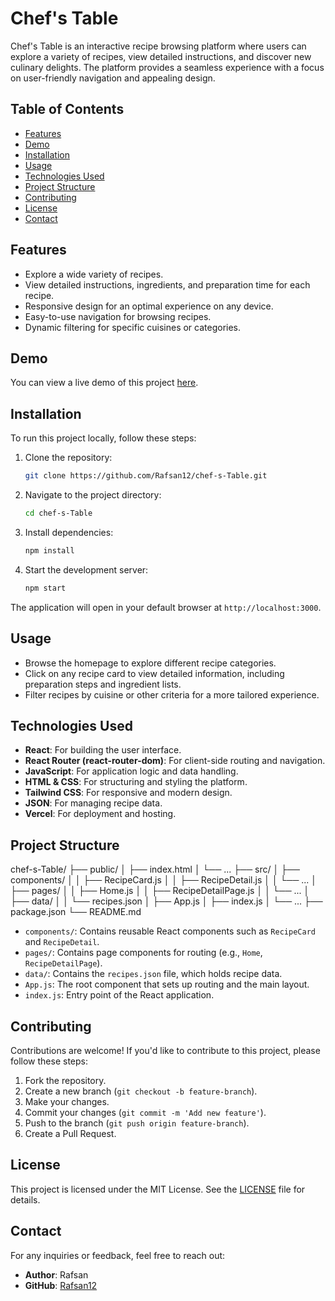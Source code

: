 # Chef's Table

Chef's Table is an interactive recipe browsing platform where users can explore a variety of recipes, view detailed instructions, and discover new culinary delights. The platform provides a seamless experience with a focus on user-friendly navigation and appealing design.

## Table of Contents

- [Features](#features)
- [Demo](#demo)
- [Installation](#installation)
- [Usage](#usage)
- [Technologies Used](#technologies-used)
- [Project Structure](#project-structure)
- [Contributing](#contributing)
- [License](#license)
- [Contact](#contact)

## Features

- Explore a wide variety of recipes.
- View detailed instructions, ingredients, and preparation time for each recipe.
- Responsive design for an optimal experience on any device.
- Easy-to-use navigation for browsing recipes.
- Dynamic filtering for specific cuisines or categories.

## Demo

You can view a live demo of this project [here](https://chef-s-table.vercel.app/).

## Installation

To run this project locally, follow these steps:

1. Clone the repository:

   ```bash
   git clone https://github.com/Rafsan12/chef-s-Table.git
   ```

2. Navigate to the project directory:

   ```bash
   cd chef-s-Table
   ```

3. Install dependencies:

   ```bash
   npm install
   ```

4. Start the development server:

   ```bash
   npm start
   ```

The application will open in your default browser at `http://localhost:3000`.

## Usage

- Browse the homepage to explore different recipe categories.
- Click on any recipe card to view detailed information, including preparation steps and ingredient lists.
- Filter recipes by cuisine or other criteria for a more tailored experience.

## Technologies Used

- **React**: For building the user interface.
- **React Router (react-router-dom)**: For client-side routing and navigation.
- **JavaScript**: For application logic and data handling.
- **HTML & CSS**: For structuring and styling the platform.
- **Tailwind CSS**: For responsive and modern design.
- **JSON**: For managing recipe data.
- **Vercel**: For deployment and hosting.

## Project Structure

chef-s-Table/ ├── public/ │ ├── index.html │ └── ... ├── src/ │ ├── components/ │ │ ├── RecipeCard.js │ │ ├── RecipeDetail.js │ │ └── ... │ ├── pages/ │ │ ├── Home.js │ │ ├── RecipeDetailPage.js │ │ └── ... │ ├── data/ │ │ └── recipes.json │ ├── App.js │ ├── index.js │ └── ... ├── package.json └── README.md

- `components/`: Contains reusable React components such as `RecipeCard` and `RecipeDetail`.
- `pages/`: Contains page components for routing (e.g., `Home`, `RecipeDetailPage`).
- `data/`: Contains the `recipes.json` file, which holds recipe data.
- `App.js`: The root component that sets up routing and the main layout.
- `index.js`: Entry point of the React application.

## Contributing

Contributions are welcome! If you'd like to contribute to this project, please follow these steps:

1. Fork the repository.
2. Create a new branch (`git checkout -b feature-branch`).
3. Make your changes.
4. Commit your changes (`git commit -m 'Add new feature'`).
5. Push to the branch (`git push origin feature-branch`).
6. Create a Pull Request.

## License

This project is licensed under the MIT License. See the [LICENSE](LICENSE) file for details.

## Contact

For any inquiries or feedback, feel free to reach out:

- **Author**: Rafsan
- **GitHub**: [Rafsan12](https://github.com/Rafsan12)
